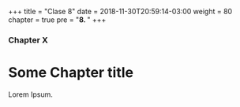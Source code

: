 +++
title = "Clase 8"
date = 2018-11-30T20:59:14-03:00
weight = 80
chapter = true
pre = "<b>8. </b>"
+++

### Chapter X

# Some Chapter title

Lorem Ipsum.
